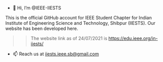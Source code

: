 - 👋 Hi, I’m @IEEE-IIESTS



This is the official GitHub account for IEEE Student Chapter for Indian Institute of Engineering Science and Technology, Shibpur (IIESTS). Our website has been developed here.
>>The website link as of 24/07/2021 is https://edu.ieee.org/in-iiests/

- 📫 Reach us at iiests.ieee.sb@gmail.com
